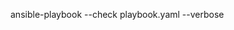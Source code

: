 ansible-playbook --check playbook.yaml
--verbose

[//]: # (Пишем Dockerfile)

[//]: # (Создаем image нашего прилажения и пушим в Docker Hub: )

[//]: # (```)

[//]: # (docker build -t url-shortener-c:latest .)

[//]: # (```)

[//]: # (```)

[//]: # (docker tag url-shortener-i:latest vldslvp/url-shortener-i:latest)

[//]: # (```)

[//]: # (```)

[//]: # (docker push vldslvp/url-shortener-i:latest)

[//]: # (```)




